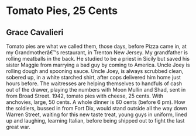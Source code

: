 # Tomato Pies, 25 Cents
## Grace Cavalieri
Tomato pies are what we called them, those days,
before Pizza came in,
at my Grandmotherâ€™s restaurant,
in Trenton New Jersey.
My grandfather is rolling meatballs
in the back. He studied to be a priest in Sicily but
saved his sister Maggie from marrying a bad guy
by coming to America.
Uncle Joey is rolling dough and spooning sauce.
Uncle Joey, is always scrubbed clean,
sobered up, in a white starched shirt, after
cops delivered him home just hours before.
The waitresses are helping
themselves to handfuls of cash out of the drawer,
playing the numbers with Moon Mullin
and Shad, sent in from Broad Street. 1942,
tomato pies with cheese, 25 cents.
With anchovies, large, 50 cents.
A whole dinner is 60 cents (before 6 pm).
How the soldiers, bussed in from Fort Dix,
would stand outside all the way down Warren Street,
waiting for this new taste treat,
young guys in uniform,
lined up and laughing, learning Italian,
before being shipped out to fight the last great war.